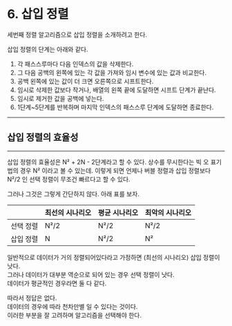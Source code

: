 # 6. 삽입 정렬

세번째 정렬 알고리즘으로 삽입 정렬을 소개하려고 한다.  

삽입 정렬의 단계는 아래와 같다.  

1) 각 패스스루마다 다음 인덱스의 값을 삭제한다.
2) 그 다음 공백의 왼쪽에 있는 각 값을 가져와 임시 변수에 있는 값과 비교한다.
3) 공백 왼쪽에 있는 값이 더 크면 오른쪽으로 시프트한다.
4) 임시로 삭제한 값보다 작거나, 배열의 왼쪽 끝에 도달하면 시프트 단계가 끝난다.
5) 임시로 제거한 값을 공백에 넣는다.
6) 1단계~5단계를 반복하며 마지막 인덱스의 패스스루 단계에 도달하면 종료한다.

---
## 삽입 정렬의 효율성
---
삽입 정렬의 효율성은 N² + 2N - 2단계라고 할 수 있다. 상수를 무시한다는 빅 오 표기법의 경우 N² 이라고 볼 수 있는데.
이렇게 되면 언제나 버블 정렬과 삽입 정렬보다 N²/2 인 선택 정렬이 무조건 빠르다고 할 수 있다.

그러나 그것은 그렇게 간단하지 않다.
아래 표를 보자.

||최선의 시나리오|평균 시나리오|최악의 시나리오|
|---|---|---|---|
|선택 정렬|N²/2|N²/2|N²/2|
|삽입 정렬|N|N²/2|N²|

일반적으로 데이터가 거의 정렬되어있다라고 가정하면 (최선의 시나리오) 삽입 정렬이 낫다.  
그러나 데이터가 대부분 역순으로 되어 있는 경우 선택 정렬이 낫다.  
데이터가 평균적인 경우라면 둘 다 같다.

따라서 정답은 없다.  
데이터의 경우에 따라 천차만별 일 수 있다는 것이다.  
이러한 부분을 잘 고려하며 알고리즘을 선택해야 한다.